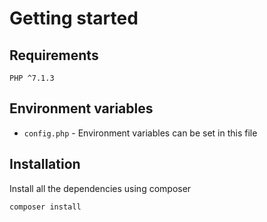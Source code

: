 
# Getting started

## Requirements

    PHP ^7.1.3

## Environment variables

- `config.php` - Environment variables can be set in this file

## Installation

Install all the dependencies using composer

    composer install

